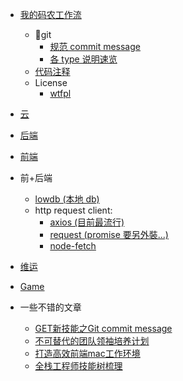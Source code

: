 <!-- layout: '' -->
<!-- title: '' -->
<!-- date: '' -->
<!-- tags: ['blog'] -->
<!-- sidebar -->

- [我的码农工作流](/workflow/README.md)
  - git
    - [规范 commit message](/workflow/git/commit.md)
    - [各 type 说明速览](/workflow/git/commit.md#type)
  - [代码注释](/workflow/code.comment.md)
  - License
    - [wtfpl](http://www.wtfpl.net/)

- [云](/ops/cloud/README.md)
- [后端](/b2e/README.md)
- [前端](/f2e/README.md)
- 前+后端
  - [lowdb (本地 db)](https://github.com/typicode/lowdb)
  - http request client:
    - [axios (目前最流行)](https://github.com/axios/axios)
    - [request (promise 要另外裝...)](https://github.com/request/request)
    - [node-fetch](https://github.com/bitinn/node-fetch/)

- [维运](/ops/README.md)
- [Game](/game/README.md)
- 一些不错的文章
  - [GET新技能之Git commit message](https://github.com/jiayisheji/blog/issues/12)
  - [不可替代的团队领袖培养计划](https://leader.js.cool/#/)
  - [打造高效前端mac工作环境](http://cloudstone.xin/2016/04/12/%E6%89%93%E9%80%A0%E9%AB%98%E6%95%88%E5%89%8D%E7%AB%AFmac%E5%B7%A5%E4%BD%9C%E7%8E%AF%E5%A2%83/)
  - [全栈工程师技能树梳理](https://oxoyo.github.io/FSE-SKILL-TREE/)


[让Nodejs像浏览器一样Fetch你想要的]:https://alili.tech/2017/02/17/Nodejs/%E8%AE%A9Nodejs%E5%83%8F%E6%B5%8F%E8%A7%88%E5%99%A8%E4%B8%80%E6%A0%B7Fetch%E4%BD%A0%E6%83%B3%E8%A6%81%E7%9A%84/

[ios open source]:https://github.com/dkhamsing/open-source-ios-apps